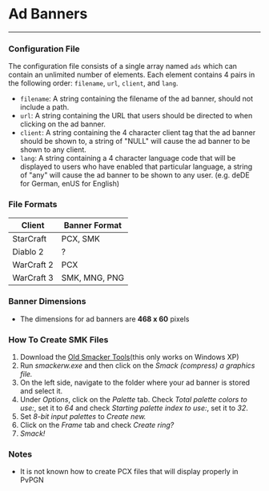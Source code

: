 # Ad Banners
---

### Configuration File
The configuration file consists of a single array named ````ads```` which can contain an unlimited number of elements. Each element contains 4 pairs in the following order: ````filename````, ````url````, ````client````, and ````lang````.
- ````filename````: A string containing the filename of the ad banner, should not include a path.
- ````url````: A string containing the URL that users should be directed to when clicking on the ad banner.
- ````client````: A string containing the 4 character client tag that the ad banner should be shown to, a string of "NULL" will cause the ad banner to be shown to any client.
- ````lang````: A string containing a 4 character language code that will be displayed to users who have enabled that particular language, a string of "any" will cause the ad banner to be shown to any user. (e.g. deDE for German, enUS for English)

### File Formats
| Client     | Banner Format |
|------------|---------------|
| StarCraft  | PCX, SMK      |
| Diablo 2   | ?             |
| WarCraft 2 | PCX           |
| WarCraft 3 | SMK, MNG, PNG |

### Banner Dimensions
- The dimensions for ad banners are **468 x 60** pixels

### How To Create SMK Files
1. Download the [Old Smacker Tools](http://files.campaigncreations.org/resources/sc/programs/RADTools.zip)(this only works on Windows XP)
2. Run *smackerw.exe* and then click on the *Smack (compress) a graphics file.*
3. On the left side, navigate to the folder where your ad banner is stored and select it.
4. Under *Options*, click on the *Palette* tab. Check *Total palette colors to use:*, set it to *64* and check *Starting palette index to use:*, set it to *32*.
5. Set *8-bit input palettes* to *Create new.*
5. Click on the *Frame* tab and check *Create ring?*
6. *Smack!*

### Notes
- It is not known how to create PCX files that will display properly in PvPGN